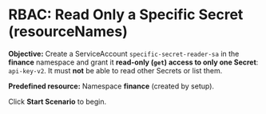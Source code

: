 # RBAC: Read Only a Specific Secret (resourceNames)

**Objective:** Create a ServiceAccount `specific-secret-reader-sa` in the **finance** namespace and grant it **read-only (`get`) access to only one Secret**: `api-key-v2`. It must **not** be able to read other Secrets or list them.

**Predefined resource:** Namespace **finance** (created by setup).



Click **Start Scenario** to begin.
